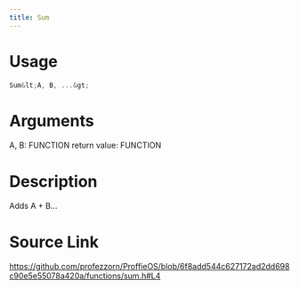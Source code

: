 ```yaml
---
title: Sum
---
```


# Usage
```cpp
Sum&lt;A, B, ...&gt;
```

# Arguments
A, B: FUNCTION
return value: FUNCTION

# Description
Adds A + B...

# Source Link
https://github.com/profezzorn/ProffieOS/blob/6f8add544c627172ad2dd698c90e5e55078a420a/functions/sum.h#L4
